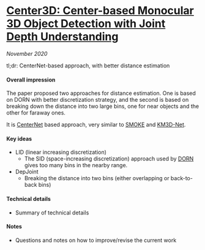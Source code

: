 # [Center3D: Center-based Monocular 3D Object Detection with Joint Depth Understanding](https://arxiv.org/abs/2005.13423)

_November 2020_

tl;dr: CenterNet-based approach, with better distance estimation

#### Overall impression
The paper proposed two approaches for distance estimation. One is based on DORN with better discretization strategy, and the second is based on breaking down the distance into two large bins, one for near objects and the other for faraway ones. 

It is [CenterNet](centernet.md) based approach, very similar to [SMOKE](smoke.md) and [KM3D-Net](km3d_net.md).

#### Key ideas
- LID (linear increasing discretization)
	- The SID (space-increasing discretization) approach used by [DORN](dorn.md) gives too many bins in the nearby range. 
- DepJoint
	- Breaking the distance into two bins (either overlapping or back-to-back bins)

#### Technical details
- Summary of technical details

#### Notes
- Questions and notes on how to improve/revise the current work  

